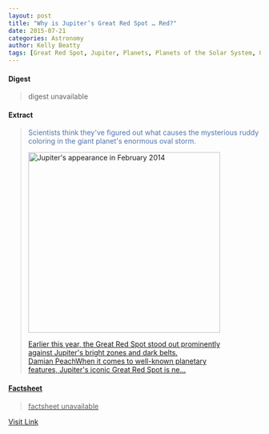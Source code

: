```yaml
---
layout: post
title: "Why is Jupiter’s Great Red Spot … Red?"
date: 2015-07-21
categories: Astronomy
author: Kelly Beatty
tags: [Great Red Spot, Jupiter, Planets, Planets of the Solar System, Outer space, Planetary science, Space science, Solar System, Physical sciences, Astronomy]
---
```



#### Digest
>digest unavailable

#### Extract
><span style="color: #5274ae;">Scientists think they've figured out what causes the mysterious ruddy coloring in the giant planet's enormous oval storm.<div id="attachment_255429997" style="width: 393px" class="wp-caption alignright"><a href="http://www.damianpeach.com/jup1314/2014_02_25rgb0305.jpg"><img class="wp-image-255429997 size-large" src="http://d366w3m5tf0813.cloudfront.net/wp-content/uploads/Jupiter_2014_02_25_Peach-383x360.jpg" alt="Jupiter's appearance in February 2014" width="383" height="360" /><p class="wp-caption-text">Earlier this year, the Great Red Spot stood out prominently against Jupiter's bright zones and dark belts.<br /> Damian PeachWhen it comes to well-known planetary features, Jupiter's iconic Great Red Spot is ne...

#### Factsheet
>factsheet unavailable

[Visit Link](http://www.skyandtelescope.com/astronomy-news/jupiters-great-red-spot-11182014/)


